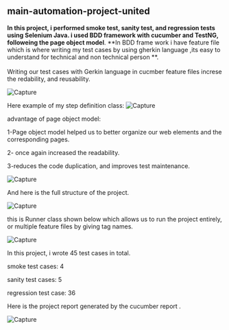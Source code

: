 ## main-automation-project-united
 **In this project, i performed smoke test, sanity test, and regression tests using Selenium Java. i used BDD framework with cucumber and TestNG, followeing the page object model**.
 **In BDD frame work i have feature file which is where writing my test cases by using gherkin language ,its easy to understand for technical and non technical person **.
 <br />
 <br />
 Writing our test cases with Gerkin language in cucmber feature files increse the redability, and reusability.<br />

 ![Capture](https://user-images.githubusercontent.com/83489226/146300111-3dae1252-9a97-4d0c-9141-68b2e151a254.PNG)
 
 Here example of my step definition class:
 ![Capture](https://user-images.githubusercontent.com/83489226/146300836-d6134591-eaac-4e9c-ac0d-6a9090d26d2b.PNG)
 
 
 
 advantage of page object model:
 
 1-Page object model  helped us to better organize our web elements and the corresponding pages.
 
2- once again increased the readability.

3-reduces the code duplication, and improves test maintenance.
 
 ![Capture](https://user-images.githubusercontent.com/83489226/146301393-8981d7bb-37ab-4223-921e-0013338ff74c.PNG)
 
 
 
 And here is the full structure of the project.
 
 ![Capture](https://user-images.githubusercontent.com/83489226/146301882-32c894a1-85d5-4572-9f22-8d42a6efca78.PNG)
 
 this is Runner class shown below  which allows us to run the project entirely, or multiple feature files by giving tag names.
 
 ![Capture](https://user-images.githubusercontent.com/83489226/146302310-6dad6887-7873-464a-bb02-ba376c26dd75.PNG)
 
 In this project, i wrote 45 test cases in total.
 
smoke test cases: 4

sanity test cases: 5

regression test case: 36

Here is the project report generated by the cucumber report .

![Capture](https://user-images.githubusercontent.com/83489226/146303493-dedb46a2-28e6-467a-bc68-0d929e3137f4.PNG)

